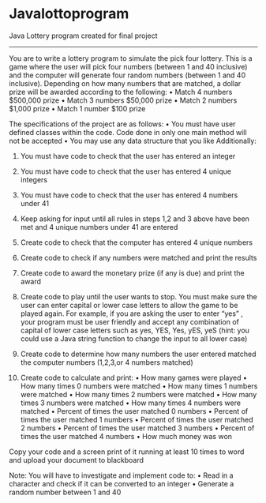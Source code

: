 # Javalottoprogram
Java Lottery program created for final project
**********************************************
You are to write a lottery program to simulate the pick four lottery.  This is a game where the user will pick four numbers (between 1 and 40 inclusive) and the computer will generate four random numbers (between 1 and 40 inclusive).  Depending on how many numbers that are matched, a dollar prize will be awarded according to the following:
•	Match 4 numbers	$500,000 prize
•	Match 3 numbers 	$50,000 prize
•	Match 2 numbers	$1,000 prize
•	Match 1 number	$100 prize

The specifications of the project are as follows:
•	You must have user defined classes within the code.  Code done in only one main method will not be accepted
•	You may use any data structure that you like
Additionally:
1.	You must have code to check that the user has entered an integer
2.	You must have code to check that the user has entered 4 unique integers
3.	You must have code to check that the user has entered 4 numbers under 41
4.	Keep asking for input until all rules in steps 1,2 and 3 above have been met and 4 unique numbers under 41 are entered
5.	Create code to check that the computer has entered 4 unique numbers 
6.	Create code to check if any numbers were matched and print the results
7.	Create code to award the monetary prize (if any is due) and print the award
8.	Create code to play until the user wants to stop.   You must make sure the user can enter capital or lower case letters to allow the game to be played again.  For example, if you are asking the user to enter “yes” , your program must be user friendly and accept any combination of capital of lower case letters such as  yes, YES, Yes, yES, yeS  (hint: you could use a Java string function to change the input to all lower case)
9.	Create code to determine how many numbers the user entered matched the computer numbers (1,2,3,or 4 numbers matched)

10.	Create code to calculate and print:
•	How many games were played
•	How many times 0 numbers were matched 
•	How many times 1 numbers were matched 
•	How many times 2 numbers were matched 
•	How many times 3 numbers were matched 
•	How many times 4 numbers were matched
•	Percent of times the user matched 0 numbers
•	Percent of times the user matched 1 numbers
•	Percent of times the user matched 2 numbers
•	Percent of times the user matched 3 numbers
•	Percent of times the user matched 4 numbers
•	How much money was won

Copy your code and a screen print of it running at least 10 times to word and upload your document to blackboard

Note:
You will have to investigate and implement code to:
•	Read in a character and check if it can be converted to an integer
•	Generate a random number between 1 and 40
